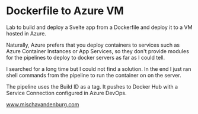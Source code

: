 # Dockerfile to Azure VM

Lab to build and deploy a Svelte app from a Dockerfile and deploy it to a VM hosted in Azure.

Naturally, Azure prefers that you deploy containers to services such as Azure Container Instances or App Services, so they don't provide modules for the pipelines to deploy to docker servers as far as I could tell.

I searched for a long time but I could not find a solution. In the end I just ran shell commands from the pipeline to run the container on on the server.

The pipeline uses the Build ID as a tag. It pushes to Docker Hub with a Service Connection configured in Azure DevOps.

www.mischavandenburg.com
